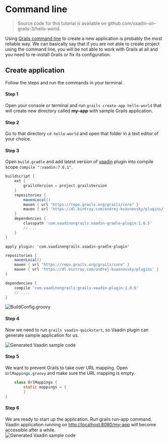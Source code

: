 # Command line

> Source code for this tutorial is available on github.com/vaadin-on-grails-3/hello-world.

Using [Grails command line](http://grails.org/doc/latest/guide/single.html#commandLine) to create a new application is probably the most reliable way. We can basically say that if you are not able to create project using the command line, you will be not able to work with Grails at all and you need to re-install Grails or fix its configuration.

## Create application

Follow the steps and run the commands in your terminal.

#### Step 1

Open your console or terminal and run `grails create-app hello-world` that will create new directory called **my-app** with sample Grails application.

#### Step 2

Go to that directory `cd hello-world` and open that folder in a text editor of your choice.

#### Step 3

Open `build.gradle` and add latest version of [vaadin](http://grails.org/plugin/vaadin) plugin into compile scope `compile ":vaadin:7.6.1"`.

```groovy
buildscript {
    ext {
        grailsVersion = project.grailsVersion
    }
    repositories {
        mavenLocal()
        maven { url "https://repo.grails.org/grails/core" }
        maven { url 'https://dl.bintray.com/ondrej-kvasnovsky/plugins/' }
    }
    dependencies {
        classpath 'com.vaadinongrails:vaadin-gradle-plugin:1.0.5'
        // ... 
    }
}
```

```
apply plugin: 'com.vaadinongrails.vaadin-gradle-plugin'
```

```groovy
repositories {
    mavenLocal()
    maven { url "https://repo.grails.org/grails/core" }
    maven { url 'https://dl.bintray.com/ondrej-kvasnovsky/plugins' }
}
```

```groovy
dependencies {
    compile 'com.vaadinongrails:grails-vaadin-plugin:1.0.5'
    // ....
}
```

![BuildConfig.groovy](http://vaadinongrails.com/book/1_1_build_config.png)

#### Step 4

Now we need to run `grails vaadin-quickstart`, so Vaadin plugin can generate sample application for us.

![Generated Vaadin sample code](http://vaadinongrails.com/book/1_1_vaadin_sample_app.png)

#### Step 5

We want to prevent Grails to take over URL mapping. Open `UrlMappings.groovy` and make sure the URL mapping is empty.

```java
    class UrlMappings {
        static mappings = {
        }
}
```

#### Step 6

We are ready to start up the application. Run grails run-app command. Vaadin application running on [http://localhost:8080/my-app](http://localhost:8080/my-app) will become accessible after a while.  
  ![Generated Vaadin sample code](http://vaadinongrails.com/book/1_1_run_app.png)

